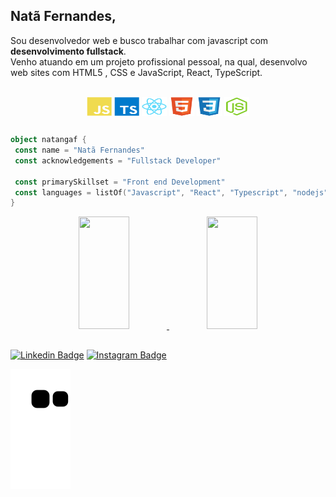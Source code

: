   ## Natã Fernandes, 
  
  Sou desenvolvedor web e busco trabalhar com javascript com <strong>desenvolvimento fullstack</strong>.<br>
  Venho atuando em um projeto profissional pessoal, na qual, desenvolvo web sites com HTML5 , CSS e JavaScript, React, TypeScript.
  
 <div  align="center" style="display: inline_block"><br>
  <img align="center" alt="Js" height="30" width="40" src="https://raw.githubusercontent.com/devicons/devicon/master/icons/javascript/javascript-plain.svg">
  <img align="center" alt="Ts" height="30" width="40" src="https://raw.githubusercontent.com/devicons/devicon/master/icons/typescript/typescript-plain.svg">
  <img align="center" alt="React" height="30" width="40" src="https://raw.githubusercontent.com/devicons/devicon/master/icons/react/react-original.svg">
  <img align="center" alt="HTML" height="30" width="40" src="https://raw.githubusercontent.com/devicons/devicon/master/icons/html5/html5-original.svg">
  <img align="center" alt="CSS" height="30" width="40" src="https://raw.githubusercontent.com/devicons/devicon/master/icons/css3/css3-original.svg">
  <img align="center" alt="NODEJS" height="30" width="40" src="https://raw.githubusercontent.com/devicons/devicon/master/icons/nodejs/nodejs-plain.svg">
</div>
  
  ##
  ```kotlin
object natangaf {
   const name = "Natã Fernandes"
   const acknowledgements = "Fullstack Developer"

   const primarySkillset = "Front end Development"
   const languages = listOf("Javascript", "React", "Typescript", "nodejs") 
}
```
 
<div align="center">
  <a href="https://github.com/Natangaf">
  <img height="180em" width="40%" src="https://github-readme-stats.vercel.app/api?username=Natangaf&show_icons=true&theme=tokyonight&include_all_commits=true&count_private=true"/>
  <img height="180em" width="40%" src="https://github-readme-stats.vercel.app/api/top-langs/?username=Natangaf&layout=compact&langs_count=7&theme=tokyonight"/>
</div>
  
  ##
 
<div> 
  
[![Linkedin Badge](https://img.shields.io/badge/-natangaF-blue?style=flat-square&logo=Linkedin&logoColor=white&link=https://www.linkedin.com/in/natanga/)](https://www.linkedin.com/in/natanga/)
[![Instagram Badge](https://img.shields.io/badge/-natangaF-purple?style=flat-square&logo=instagram&logoColor=white&link=https://www.instagram.com/natanga.f/)](https://www.instagram.com/natanga.f/)
  
  ![Snake animation]( https://github.com/Natangaf/myReadme/blob/output/github-contribution-grid-snake.svg)
</div>


